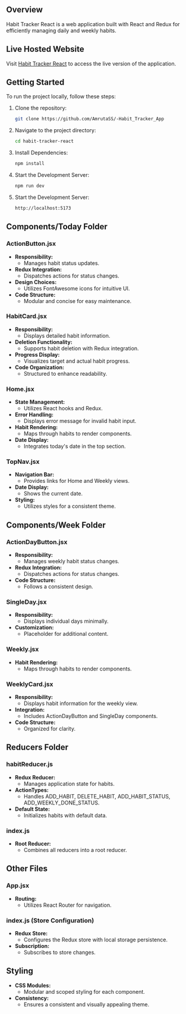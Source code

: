 ## Overview

Habit Tracker React is a web application built with React and Redux for efficiently managing daily and weekly habits.

## Live Hosted Website

Visit [Habit Tracker React](https://habit-tracker-app-gamma.vercel.app/) to access the live version of the application.

## Getting Started

To run the project locally, follow these steps:

1. Clone the repository:

   ```bash
   git clone https://github.com/AmrutaSS/-Habit_Tracker_App

   ```

2. Navigate to the project directory:

   ```bash
   cd habit-tracker-react

   ```

3. Install Dependencies:

   ```bash
   npm install

   ```

4. Start the Development Server:

   ```bash
   npm run dev

   ```

5. Start the Development Server:
   ```bash
   http://localhost:5173
   ```

## Components/Today Folder

### ActionButton.jsx

- **Responsibility:**
  - Manages habit status updates.
- **Redux Integration:**
  - Dispatches actions for status changes.
- **Design Choices:**
  - Utilizes FontAwesome icons for intuitive UI.
- **Code Structure:**
  - Modular and concise for easy maintenance.

### HabitCard.jsx

- **Responsibility:**
  - Displays detailed habit information.
- **Deletion Functionality:**
  - Supports habit deletion with Redux integration.
- **Progress Display:**
  - Visualizes target and actual habit progress.
- **Code Organization:**
  - Structured to enhance readability.

### Home.jsx

- **State Management:**
  - Utilizes React hooks and Redux.
- **Error Handling:**
  - Displays error message for invalid habit input.
- **Habit Rendering:**
  - Maps through habits to render components.
- **Date Display:**
  - Integrates today's date in the top section.

### TopNav.jsx

- **Navigation Bar:**
  - Provides links for Home and Weekly views.
- **Date Display:**
  - Shows the current date.
- **Styling:**
  - Utilizes styles for a consistent theme.

## Components/Week Folder

### ActionDayButton.jsx

- **Responsibility:**
  - Manages weekly habit status changes.
- **Redux Integration:**
  - Dispatches actions for status changes.
- **Code Structure:**
  - Follows a consistent design.

### SingleDay.jsx

- **Responsibility:**
  - Displays individual days minimally.
- **Customization:**
  - Placeholder for additional content.

### Weekly.jsx

- **Habit Rendering:**
  - Maps through habits to render components.

### WeeklyCard.jsx

- **Responsibility:**
  - Displays habit information for the weekly view.
- **Integration:**
  - Includes ActionDayButton and SingleDay components.
- **Code Structure:**
  - Organized for clarity.

## Reducers Folder

### habitReducer.js

- **Redux Reducer:**
  - Manages application state for habits.
- **ActionTypes:**
  - Handles ADD_HABIT, DELETE_HABIT, ADD_HABIT_STATUS, ADD_WEEKLY_DONE_STATUS.
- **Default State:**
  - Initializes habits with default data.

### index.js

- **Root Reducer:**
  - Combines all reducers into a root reducer.

## Other Files

### App.jsx

- **Routing:**
  - Utilizes React Router for navigation.

### index.js (Store Configuration)

- **Redux Store:**
  - Configures the Redux store with local storage persistence.
- **Subscription:**
  - Subscribes to store changes.

## Styling

- **CSS Modules:**
  - Modular and scoped styling for each component.
- **Consistency:**
  - Ensures a consistent and visually appealing theme.
